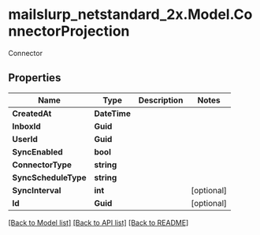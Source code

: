 # mailslurp_netstandard_2x.Model.ConnectorProjection
Connector

## Properties

Name | Type | Description | Notes
------------ | ------------- | ------------- | -------------
**CreatedAt** | **DateTime** |  | 
**InboxId** | **Guid** |  | 
**UserId** | **Guid** |  | 
**SyncEnabled** | **bool** |  | 
**ConnectorType** | **string** |  | 
**SyncScheduleType** | **string** |  | 
**SyncInterval** | **int** |  | [optional] 
**Id** | **Guid** |  | [optional] 

[[Back to Model list]](../README#documentation-for-models) [[Back to API list]](../README#documentation-for-api-endpoints) [[Back to README]](../README)

